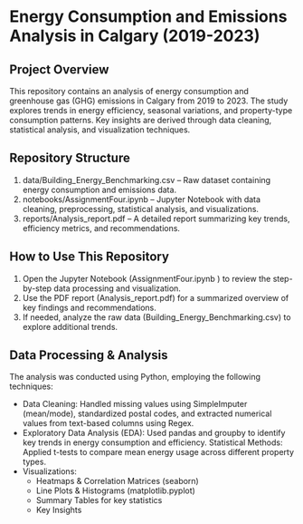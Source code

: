 # Energy Consumption and Emissions Analysis in Calgary (2019-2023)

## Project Overview
This repository contains an analysis of energy consumption and greenhouse gas (GHG) emissions in Calgary from 2019 to 2023. The study explores trends in energy efficiency, seasonal variations, and property-type consumption patterns. Key insights are derived through data cleaning, statistical analysis, and visualization techniques.

## Repository Structure
1. data/Building_Energy_Benchmarking.csv – Raw dataset containing energy consumption and emissions data.
2. notebooks/AssignmentFour.ipynb – Jupyter Notebook with data cleaning, preprocessing, statistical analysis, and visualizations.
3. reports/Analysis_report.pdf – A detailed report summarizing key trends, efficiency metrics, and recommendations.

## How to Use This Repository
1. Open the Jupyter Notebook (AssignmentFour.ipynb ) to review the step-by-step data processing and visualization.
2. Use the PDF report (Analysis_report.pdf) for a summarized overview of key findings and recommendations.
3. If needed, analyze the raw data (Building_Energy_Benchmarking.csv) to explore additional trends.

## Data Processing & Analysis
The analysis was conducted using Python, employing the following techniques:

- Data Cleaning: Handled missing values using SimpleImputer (mean/mode), standardized postal codes, and extracted numerical values from text-based columns using Regex.
- Exploratory Data Analysis (EDA): Used pandas and groupby to identify key trends in energy consumption and efficiency.
Statistical Methods: Applied t-tests to compare mean energy usage across different property types.
- Visualizations:
  - Heatmaps & Correlation Matrices (seaborn)
  - Line Plots & Histograms (matplotlib.pyplot)
  - Summary Tables for key statistics
  - Key Insights